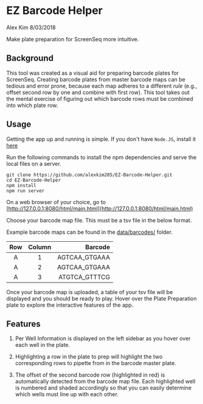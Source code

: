# EZ Barcode Helper

Alex Kim
8/03/2018

Make plate preparation for ScreenSeq more intuitive.

## Background

This tool was created as a visual aid for preparing barcode plates for ScreenSeq. Creating barcode plates from master barcode maps can be tedious and error prone, because each map adheres to a different _rule_ (e.g., offset second row by one and combine with first row). This tool takes out the mental exercise of figuring out which barcode rows must be combined into which plate row.

## Usage

Getting the app up and running is simple. If you don't have `Node.JS`, install it [here](https://www.npmjs.com/get-npm)

Run the following commands to install the npm dependencies and serve the local files on a server.

```{bash}
git clone https://github.com/alexkim205/EZ-Barcode-Helper.git
cd EZ-Barcode-Helper
npm install
npm run server
```

On a web browser of your choice, go to [http://127.0.0.1:8080/html/main.html](http://127.0.0.1:8080/html/main.html)

Choose your barcode map file. This must be a tsv file in the below format. 

Example barcode maps can be found in the [data/barcodes/](https://github.com/alexkim205/EZ-Barcode-Helper/tree/master/data/barcodes) folder. 

| Row   | Column | Barcode       |
| :---: | :----: | ------------: |
| A     | 1      | AGTCAA_GTGAAA |
| A     | 2      | AGTCAA_GTGAAA |
| A     | 3      | ATGTCA_GTTTCG |

Once your barcode map is uploaded, a table of your tsv file will be displayed and you should be ready to play. Hover over the Plate Preparation plate to explore the interactive features of the app. 

## Features

1. Per Well Information is displayed on the left sidebar as you hover over each well in the plate. 



2. Highlighting a row in the plate to prep will highlight the two corresponding rows to pipette from in the barcode master plate.
3. The offset of the second barcode row (highlighted in red) is automatically detected from the barcode map file. Each highlighted well is numbered and shaded accordingly so that you can easily determine which wells must line up with each other. 